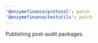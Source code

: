```yaml
---
'@enzymefinance/protocol': patch
'@enzymefinance/testutils': patch
---
```


Publishing post-audit packages.
